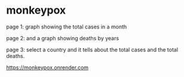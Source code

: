 # monkeypox

page 1: graph showing the total cases in a month

page 2: and a graph showing deaths by years 

page 3: select a country and it tells about the total cases and the total deaths.

https://monkeypox.onrender.com
